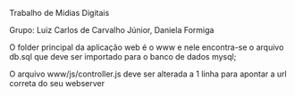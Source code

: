 Trabalho de Midias Digitais

Grupo:
Luiz Carlos de Carvalho Júnior, 
Daniela Formiga


O folder principal da aplicação web é o www e nele encontra-se o arquivo db.sql que deve ser importado para o banco de dados mysql;

O arquivo www/js/controller.js deve ser alterada a 1 linha para apontar a url correta do seu webserver

